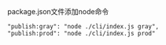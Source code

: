 package.json文件添加node命令
```
"publish:gray": "node ./cli/index.js gray",
"publish:prod": "node ./cli/index.js prod"
```